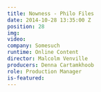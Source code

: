 ```yaml
---
title: Nowness - Philo Files
date: 2014-10-28 13:35:00 Z
position: 28
img: 
video: 
company: Somesuch
runtime: Online Content
director: Malcolm Venville
producers: Denna Cartamkhoob
role: Production Manager
is-featured: 
---
```


